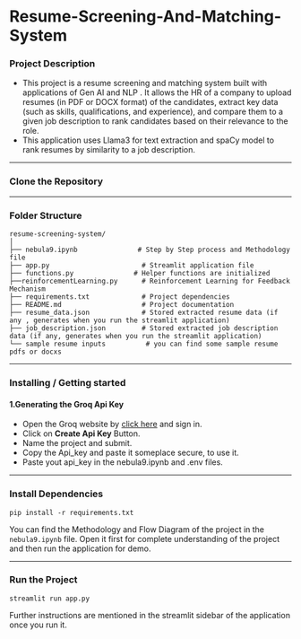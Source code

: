 # Resume-Screening-And-Matching-System
### Project Description
* This project is a resume screening and matching system built with applications of Gen AI and NLP . It allows the HR of a company to upload resumes (in PDF or DOCX format) of the candidates, extract key data (such 
  as skills, qualifications, and experience), and compare them to a given job description to rank candidates based on their relevance to the role.
* This application uses Llama3 for text extraction and spaCy model to rank resumes by similarity to a job description.
---
### Clone the Repository
---
### Folder Structure
```
resume-screening-system/
│
├── nebula9.ipynb               # Step by Step process and Methodology file
├── app.py                       # Streamlit application file
├── functions.py               # Helper functions are initialized
├──reinforcementLearning.py      # Reinforcement Learning for Feedback Mechanism
├── requirements.txt             # Project dependencies
├── README.md                    # Project documentation
├── resume_data.json             # Stored extracted resume data (if any , generates when you run the streamlit application) 
├── job_description.json         # Stored extracted job description data (if any, generates when you run the streamlit application)
└── sample resume inputs          # you can find some sample resume pdfs or docxs
```

---
### Installing / Getting started
#### 1.Generating the Groq Api Key
* Open the Groq website by [click here](https://console.groq.com/keys) and sign in.
* Click on **Create Api Key** Button.
* Name the project and submit.
* Copy the Api_key and paste it someplace secure, to use it.
* Paste yout api_key in the nebula9.ipynb and .env files.
---
### Install Dependencies
```
pip install -r requirements.txt
```
You can find the Methodology and Flow Diagram of the project in the `nebula9.ipynb` file. Open it first for complete understanding of the project and then run the application for demo.

---
### Run the Project
```
streamlit run app.py
```
Further instructions are mentioned in the streamlit sidebar of the application once you run it.
